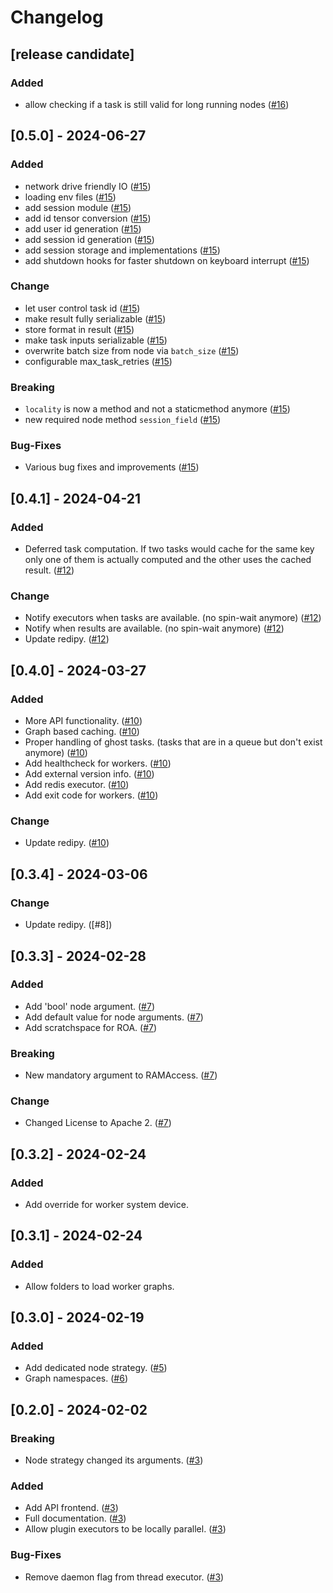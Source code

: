 # Changelog

## [release candidate]

### Added

- allow checking if a task is still valid for long running nodes ([#16])

## [0.5.0] - 2024-06-27

### Added

- network drive friendly IO ([#15])
- loading env files ([#15])
- add session module ([#15])
- add id tensor conversion ([#15])
- add user id generation ([#15])
- add session id generation ([#15])
- add session storage and implementations ([#15])
- add shutdown hooks for faster shutdown on keyboard interrupt ([#15])

### Change

- let user control task id ([#15])
- make result fully serializable ([#15])
- store format in result ([#15])
- make task inputs serializable ([#15])
- overwrite batch size from node via `batch_size` ([#15])
- configurable max_task_retries ([#15])

### Breaking

- `locality` is now a method and not a staticmethod anymore ([#15])
- new required node method `session_field` ([#15])

### Bug-Fixes

- Various bug fixes and improvements ([#15])

## [0.4.1] - 2024-04-21

### Added

- Deferred task computation. If two tasks would cache for the same key only
  one of them is actually computed and the other uses the cached
  result. ([#12])

### Change

- Notify executors when tasks are available. (no spin-wait anymore) ([#12])
- Notify when results are available. (no spin-wait anymore) ([#12])
- Update redipy. ([#12])

## [0.4.0] - 2024-03-27

### Added

- More API functionality. ([#10])
- Graph based caching. ([#10])
- Proper handling of ghost tasks.
  (tasks that are in a queue but don't exist anymore) ([#10])
- Add healthcheck for workers. ([#10])
- Add external version info. ([#10])
- Add redis executor. ([#10])
- Add exit code for workers. ([#10])

### Change

- Update redipy. ([#10])

## [0.3.4] - 2024-03-06

### Change

- Update redipy. ([#8])

## [0.3.3] - 2024-02-28

### Added

- Add 'bool' node argument. ([#7])
- Add default value for node arguments. ([#7])
- Add scratchspace for ROA. ([#7])

### Breaking

- New mandatory argument to RAMAccess. ([#7])

### Change

- Changed License to Apache 2. ([#7])

## [0.3.2] - 2024-02-24

### Added

- Add override for worker system device.

## [0.3.1] - 2024-02-24

### Added

- Allow folders to load worker graphs.

## [0.3.0] - 2024-02-19

### Added

- Add dedicated node strategy. ([#5])
- Graph namespaces. ([#6])

## [0.2.0] - 2024-02-02

### Breaking

- Node strategy changed its arguments. ([#3])

### Added

- Add API frontend. ([#3])
- Full documentation. ([#3])
- Allow plugin executors to be locally parallel. ([#3])

### Bug-Fixes

- Remove daemon flag from thread executor. ([#3])

[#3]: https://github.com/JosuaKrause/scattermind/pull/3
[#5]: https://github.com/JosuaKrause/scattermind/pull/5
[#6]: https://github.com/JosuaKrause/scattermind/pull/6
[#7]: https://github.com/JosuaKrause/scattermind/pull/7
[#10]: https://github.com/JosuaKrause/scattermind/pull/10
[#12]: https://github.com/JosuaKrause/scattermind/pull/12
[#15]: https://github.com/JosuaKrause/scattermind/pull/15
[#16]: https://github.com/JosuaKrause/scattermind/pull/16
